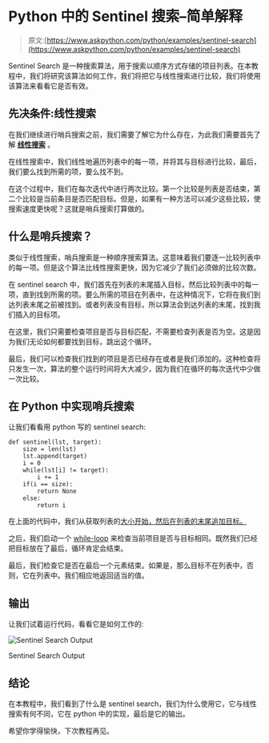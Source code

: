 # Python 中的 Sentinel 搜索–简单解释

> 原文:[https://www.askpython.com/python/examples/sentinel-search](https://www.askpython.com/python/examples/sentinel-search)

Sentinel Search 是一种搜索算法，用于搜索以顺序方式存储的项目列表。在本教程中，我们将研究该算法如何工作，我们将把它与线性搜索进行比较，我们将使用该算法来看看它是否有效。

## 先决条件:线性搜索

在我们继续进行哨兵搜索之前，我们需要了解它为什么存在，为此我们需要首先了解 [**线性搜索**](https://www.askpython.com/python/examples/linear-search-algorithm) 。

在线性搜索中，我们线性地遍历列表中的每一项，并将其与目标进行比较，最后，我们要么找到所需的项，要么找不到。

在这个过程中，我们在每次迭代中进行两次比较。第一个比较是列表是否结束，第二个比较是当前条目是否匹配目标。但是，如果有一种方法可以减少这些比较，使搜索速度更快呢？这就是哨兵搜索打算做的。

## 什么是哨兵搜索？

类似于线性搜索，哨兵搜索是一种顺序搜索算法。这意味着我们要逐一比较列表中的每一项。但是这个算法比线性搜索更快，因为它减少了我们必须做的比较次数。

在 sentinel search 中，我们首先在列表的末尾插入目标，然后比较列表中的每一项，直到找到所需的项。要么所需的项目在列表中，在这种情况下，它将在我们到达列表末尾之前被找到。或者列表没有目标，所以算法会到达列表的末尾，找到我们插入的目标项。

在这里，我们只需要检查项目是否与目标匹配，不需要检查列表是否为空。这是因为我们无论如何都要找到目标，跳出这个循环。

最后，我们可以检查我们找到的项目是否已经存在或者是我们添加的。这种检查将只发生一次，算法的整个运行时间将大大减少，因为我们在循环的每次迭代中少做一次比较。

## 在 Python 中实现哨兵搜索

让我们看看用 python 写的 sentinel search:

```
def sentinel(lst, target):
    size = len(lst)
    lst.append(target)
    i = 0
    while(lst[i] != target):
        i += 1
    if(i == size):
        return None
    else:
        return i

```

在上面的代码中，我们从获取列表的[大小开始，然后在列表的末尾追加目标。](https://www.askpython.com/python/list/length-of-a-list-in-python)

之后，我们启动一个 [while-loop](https://www.askpython.com/python/python-while-loop) 来检查当前项目是否与目标相同。既然我们已经把目标放在了最后，循环肯定会结束。

最后，我们检查它是否在最后一个元素结束。如果是，那么目标不在列表中，否则，它在列表中。我们相应地返回适当的值。

## 输出

让我们试着运行代码，看看它是如何工作的:

![Sentinel Search Output](../Images/a21cb463f52b629bb385972232ac274c.png)

Sentinel Search Output

## 结论

在本教程中，我们看到了什么是 sentinel search，我们为什么使用它，它与线性搜索有何不同，它在 python 中的实现，最后是它的输出。

希望你学得愉快，下次教程再见。